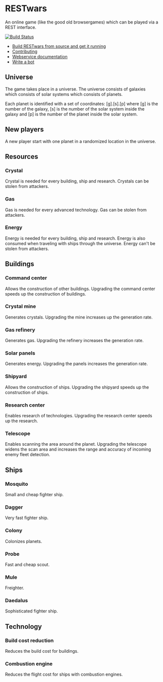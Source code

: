 # RESTwars
An online game (like the good old browsergames) which can be played via a REST interface.

[![Build Status](https://travis-ci.org/phxql/restwars.svg?branch=master)](https://travis-ci.org/phxql/restwars)

* [Build RESTwars from source and get it running](https://github.com/phxql/restwars/blob/master/docs/build_from_source.md)
* [Contributing](https://github.com/phxql/restwars/blob/master/docs/contributing.md)
* [Webservice documentation](https://github.com/phxql/restwars/blob/master/docs/webservice.md)
* [Write a bot](https://github.com/phxql/restwars/blob/master/docs/write_a_bot.md)

## Universe
The game takes place in a universe. The universe consists of galaxies which consists of solar systems which consists of planets.

Each planet is identified with a set of coordinates: [g].[s].[p] where [g] is the number of the galaxy, [s] is the number of the solar system inside the galaxy and [p] is the number of the planet inside the solar system.

## New players 
A new player start with one planet in a randomized location in the universe.

## Resources
### Crystal
Crystal is needed for every building, ship and research. Crystals can be stolen from attackers.

### Gas
Gas is needed for every advanced technology. Gas can be stolen from attackers.

### Energy
Energy is needed for every building, ship and research. Energy is also consumed when traveling with ships through the universe. Energy can't be stolen from attackers.

## Buildings
### Command center
Allows the construction of other buildings. Upgrading the command center speeds up the construction of buildings.

### Crystal mine
Generates crystals. Upgrading the mine increases up the generation rate.

### Gas refinery
Generates gas. Upgrading the refinery increases the generation rate.

### Solar panels
Generates energy. Upgrading the panels increases the generation rate.

### Shipyard
Allows the construction of ships. Upgrading the shipyard speeds up the construction of ships.

### Research center
Enables research of technologies. Upgrading the research center speeds up the research.

### Telescope
Enables scanning the area around the planet. Upgrading the telescope widens the scan area and increases the range and accuracy of incoming enemy fleet detection.

## Ships
### Mosquito
Small and cheap fighter ship.

### Dagger
Very fast fighter ship.

### Colony
Colonizes planets.

### Probe
Fast and cheap scout.

### Mule
Freighter.

### Daedalus
Sophisticated fighter ship.

## Technology
### Build cost reduction
Reduces the build cost for buildings.

### Combustion engine
Reduces the flight cost for ships with combustion engines.